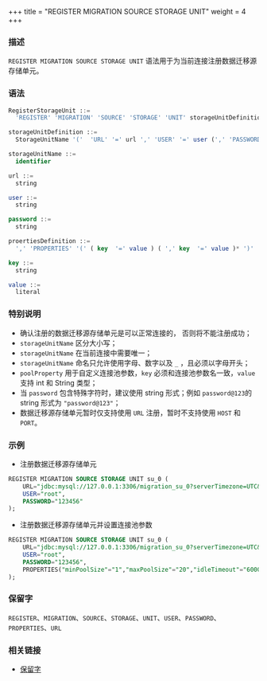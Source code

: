 +++
title = "REGISTER MIGRATION SOURCE STORAGE UNIT"
weight = 4
+++

### 描述

`REGISTER MIGRATION SOURCE STORAGE UNIT` 语法用于为当前连接注册数据迁移源存储单元。

### 语法

```sql
RegisterStorageUnit ::=
  'REGISTER' 'MIGRATION' 'SOURCE' 'STORAGE' 'UNIT' storageUnitDefinition (',' storageUnitDefinition)*

storageUnitDefinition ::=
  StorageUnitName '('  'URL' '=' url ',' 'USER' '=' user (',' 'PASSWORD' '=' password)?  (proertiesDefinition)?')'

storageUnitName ::=
  identifier

url ::=
  string

user ::=
  string

password ::=
  string

proertiesDefinition ::=
  ',' 'PROPERTIES' '(' ( key  '=' value ) ( ',' key  '=' value )* ')'

key ::=
  string

value ::=
  literal
```

### 特别说明

- 确认注册的数据迁移源存储单元是可以正常连接的， 否则将不能注册成功；
- `storageUnitName` 区分大小写；
- `storageUnitName` 在当前连接中需要唯一；
- `storageUnitName` 命名只允许使用字母、数字以及 `_` ，且必须以字母开头；
- `poolProperty` 用于自定义连接池参数，`key` 必须和连接池参数名一致，`value` 支持 int 和 String 类型；
- 当 `password` 包含特殊字符时，建议使用 string 形式；例如 `password@123`的 string 形式为 `"password@123"`；
- 数据迁移源存储单元暂时仅支持使用 `URL` 注册，暂时不支持使用 `HOST` 和 `PORT`。

### 示例

- 注册数据迁移源存储单元

```sql
REGISTER MIGRATION SOURCE STORAGE UNIT su_0 (
    URL="jdbc:mysql://127.0.0.1:3306/migration_su_0?serverTimezone=UTC&useSSL=false",
    USER="root",
    PASSWORD="123456"
);
```

- 注册数据迁移源存储单元并设置连接池参数

```sql
REGISTER MIGRATION SOURCE STORAGE UNIT su_0 (
    URL="jdbc:mysql://127.0.0.1:3306/migration_su_0?serverTimezone=UTC&useSSL=false",
    USER="root",
    PASSWORD="123456",
    PROPERTIES("minPoolSize"="1","maxPoolSize"="20","idleTimeout"="60000")
);
```

### 保留字

`REGISTER`、`MIGRATION`、`SOURCE`、`STORAGE`、`UNIT`、`USER`、`PASSWORD`、`PROPERTIES`、`URL`

### 相关链接

- [保留字](/cn/reference/distsql/syntax/reserved-word/)